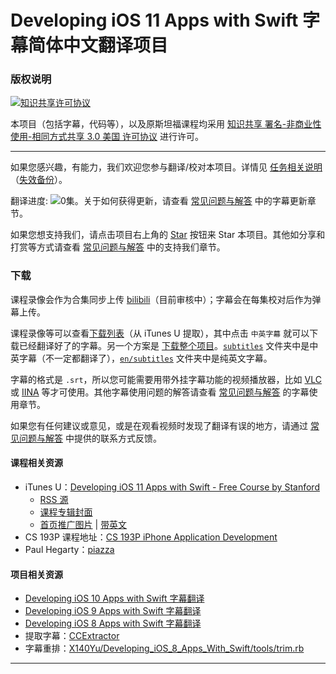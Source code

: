 # Developing iOS 11 Apps with Swift 字幕简体中文翻译项目

### 版权说明

<a rel="license" href="https://creativecommons.org/licenses/by-nc-sa/3.0/us/deed.zh"><img alt="知识共享许可协议" style="border-width:0" src="https://i.creativecommons.org/l/by-nc-sa/3.0/us/88x31.png" /></a>

本项目（包括字幕，代码等），以及原斯坦福课程均采用 <a rel="license" href="https://creativecommons.org/licenses/by-nc-sa/3.0/us/deed.zh">知识共享 署名-非商业性使用-相同方式共享 3.0 美国 许可协议</a> 进行许可。

----

如果您感兴趣，有能力，我们欢迎您参与翻译/校对本项目。详情见 [任务相关说明](./CONTRIBUTING.md)（[失效备份](https://github.com/ApolloZhu/Developing-iOS-11-Apps-with-Swift/blob/master/CONTRIBUTING.md)）。

翻译进度: ![0集](http://progressed.io/bar/0?scale=6&suffix=%E9%9B%86)。关于如何获得更新，请查看 [常见问题与解答](./SUPPORT.md) 中的字幕更新章节。

如果您想支持我们，请点击项目右上角的 <a class="github-button" href="https://github.com/ApolloZhu/Developing-iOS-11-Apps-with-Swift" data-icon="octicon-star" data-show-count="true" aria-label="Star ApolloZhu/Developing-iOS-11-Apps-with-Swift on GitHub">Star</a> 按钮来 Star 本项目。其他如分享和打赏等方式请查看 [常见问题与解答](./SUPPORT.md) 中的支持我们章节。

### 下载

课程录像会作为合集同步上传 [bilibili](https://www.bilibili.com/video/av16339375/)（目前审核中）；字幕会在每集校对后作为弹幕上传。

课程录像等可以查看[下载列表](./tools/download.md)（从 iTunes U 提取），其中点击 `中英字幕` 就可以下载已经翻译好了的字幕。另一个方案是 [下载整个项目](https://github.com/ApolloZhu/Developing-iOS-11-Apps-with-Swift/archive/master.zip)。[`subtitles`](./subtitles) 文件夹中是中英字幕（不一定都翻译了），[`en/subtitles`](./en/subtitles) 文件夹中是纯英文字幕。

字幕的格式是 `.srt`，所以您可能需要用带外挂字幕功能的视频播放器，比如 [VLC](http://www.videolan.org/vlc/index.zh.html) 或 [IINA](https://lhc70000.github.io/iina/zh-cn/) 等才可使用。其他字幕使用问题的解答请查看 [常见问题与解答](./SUPPORT.md) 的字幕使用章节。

如果您有任何建议或意见，或是在观看视频时发现了翻译有误的地方，请通过 [常见问题与解答](./SUPPORT.md) 中提供的联系方式反馈。

#### 课程相关资源

- iTunes U：[Developing iOS 11 Apps with Swift - Free Course by Stanford](https://itunes.apple.com/us/course/developing-ios-11-apps-with-swift/id1309275316)
	- [RSS 源](https://p1-u.itunes.apple.com/WebObjects/LZStudent.woa/ra/feed/CODOAOSRJY0GOAQH)
	- [课程专辑封面](https://is3-ssl.mzstatic.com/image/thumb/course/CobaltPublic128/v4/81/d0/9c/81d09ca1-ec7b-19b2-a215-4ae39df215c5/source/336x428.png)
	- [首页推广图片](http://is5.mzstatic.com/image/thumb/comp/Features118/v4/b5/ad/37/b5ad3702-1d82-94b6-3056-787cbf98c41b/temp..lejovgyc.png/1360x520fa.jpg) | [带英文](http://is5.mzstatic.com/image/thumb/comp/Features118/v4/b5/ad/37/b5ad3702-1d82-94b6-3056-787cbf98c41b/temp..lejovgyc.png/1360x520fa.jpg?fbl=en-GB&cdt=cdt-1-326037343&cte=cte-1504292368040-10000&dk=dk-20209947-1474866501&l=en-GB)
- CS 193P 课程地址：[CS 193P iPhone Application Development](http://web.stanford.edu/class/cs193p/cgi-bin/drupal/)
- Paul Hegarty：[piazza](https://piazza.com/professors/show/paul_hegarty)

#### 项目相关资源

- [Developing iOS 10 Apps with Swift 字幕翻译](https://github.com/ApolloZhu/Developing-iOS-10-Apps-with-Swift)
- [Developing iOS 9 Apps with Swift 字幕翻译](https://github.com/SwiftGGTeam/Developing-iOS-9-Apps-with-Swift)
- [Developing iOS 8 Apps with Swift 字幕翻译](https://github.com/X140Yu/Developing_iOS_8_Apps_With_Swift)
- 提取字幕：[CCExtractor](https://www.ccextractor.org/)
- 字幕重排：[X140Yu/Developing_iOS_8_Apps_With_Swift/tools/trim.rb](https://github.com/X140Yu/Developing_iOS_8_Apps_With_Swift/blob/master/tools/trim.rb)

----

<script async defer src="https://buttons.github.io/buttons.js">/*请忽略这段代码*/</script>
<script type="text/javascript">
  window.onload = function () {
    var realH1 = document.getElementById("developing-ios-11-apps-with-swift-字幕简体中文翻译项目");
    document.getElementsByClassName("project-name")[0].innerHTML = realH1.innerHTML;
    realH1.style.display="none";
  }
</script>
